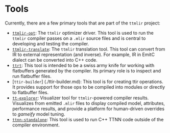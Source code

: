 # Tools

Currently, there are a few primary tools that are part of the `ttmlir` project:

- [`ttmlir-opt`](./ttmlir-opt.md): The `ttmlir` optimizer driver.  This tool is used to run the `ttmlir` compiler passes on a `.mlir` source files and is central to developing and testing the compiler.
- [`ttmlir-translate`](./ttmlir-translate.md): The `ttmlir` translation tool. This tool can convert from IR to external representation (and inverse). For example, IR in EmitC dialect can be converted into C++ code.
- [`ttrt`](./ttrt.md): This tool is intended to be a swiss army knife for working with flatbuffers generated by the compiler.  Its primary role is to inspect and run flatbuffer files.
- [`ttir-builder`] (./ttir-builder.md): This tool is for creating ttir operations. It provides support for those ops to be compiled into modules or directly to flatbuffer files.
- [`tt-explorer`](./tt-explorer.md): Visualizer tool for `ttmlir`-powered compiler results. Visualizes from emitted `.mlir` files to display compiled model, attributes, performance results, and provide a platform for human-driven overrides to _gameify_ model tuning.
- [`ttnn-standalone`](./ttnn-standalone.md): This tool is used to run C++ TTNN code outside of the compiler environment.
